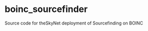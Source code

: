 boinc_sourcefinder
==================

Source code for theSkyNet deployment of Sourcefinding on BOINC
